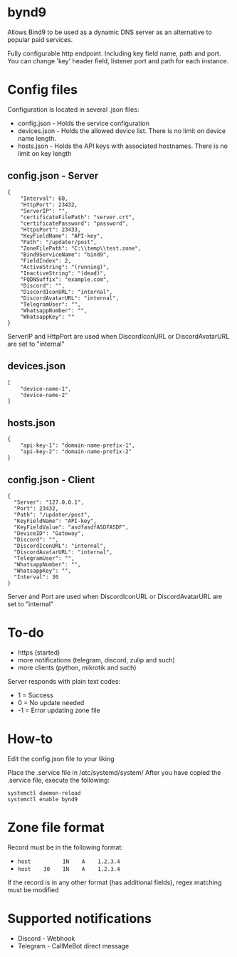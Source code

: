 # bynd9
Allows Bind9 to be used as a dynamic DNS server as an alternative to popular paid services.

Fully configurable http endpoint. Including key field name, path and port. You can change 'key' header field, listener port and path for each instance.

# Config files
Configuration is located in several .json files:
- config.json - Holds the service configuration
- devices.json - Holds the allowed device list. There is no limit on device name length.
- hosts.json - Holds the API keys with associated hostnames. There is no limit on key length

## config.json - Server
```
{
    "Interval": 60,
    "HttpPort": 23432,
    "ServerIP": "",
    "certificateFilePath": "server.crt",
    "certificatePassword": "password",
    "HttpsPort": 23433,
    "KeyFieldName": "API-key",
    "Path": "/updater/post",
    "ZoneFilePath": "C:\\temp\\test.zone",
    "Bind9ServiceName": "bind9",
    "FieldIndex": 2,
    "ActiveString": "(running)",
    "InactiveString": "(dead)",
    "FQDNSuffix": "example.com",
    "Discord": "",
    "DiscordIconURL": "internal",
    "DiscordAvatarURL": "internal",
    "TelegramUser": "",
    "WhatsappNumber": "",
    "WhatsappKey": ""
}
```
ServerIP and HttpPort are used when DiscordIconURL or DiscordAvatarURL are set to "internal"

## devices.json
```
[
    "device-name-1",
    "device-name-2"    
]
```

## hosts.json
```
{
    "api-key-1": "domain-name-prefix-1",
    "api-key-2": "domain-name-prefix-2"
}
```

## config.json - Client
```
{
  "Server": "127.0.0.1",
  "Port": 23432,
  "Path": "/updater/post",
  "KeyFieldName": "API-key",
  "KeyFieldValue": "asdfasdfASDFASDF",
  "DeviceID": "Gateway",
  "Discord": "",
  "DiscordIconURL": "internal",
  "DiscordAvatarURL": "internal",
  "TelegramUser": "",
  "WhatsappNumber": "",
  "WhatsappKey": "",
  "Interval": 30
}
```
Server and Port are used when DiscordIconURL or DiscordAvatarURL are set to "internal"

# To-do
- https (started)
- more notifications (telegram, discord, zulip and such)
- more clients (python, mikrotik and such)

Server responds with plain text codes:
- 1 = Success
- 0 = No update needed
- -1 = Error updating zone file

# How-to
Edit the config.json file to your liking

Place the .service file in /etc/systemd/system/
After you have copied the .service file, execute the following:
```
systemctl daemon-reload
systemctl enable bynd9
```

# Zone file format
Record must be in the following format:
- `host          IN    A    1.2.3.4`
- `host    30    IN    A    1.2.3.4`

If the record is in any other format (has additional fields), regex matching must be modified

# Supported notifications
- Discord - Webhook 
- Telegram - CallMeBot direct message

